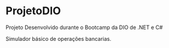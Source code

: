 # ProjetoDIO
Projeto Desenvolvido durante o Bootcamp da DIO de .NET e C#

Simulador básico de operações bancarias.

